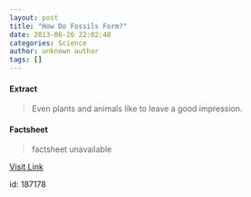 ```yaml
---
layout: post
title: "How Do Fossils Form?"
date: 2013-06-26 22:02:48
categories: Science
author: unknown author
tags: []
---
```



#### Extract
>Even plants and animals like to leave a good impression.

#### Factsheet
>factsheet unavailable

[Visit Link](http://www.livescience.com/37781-how-do-fossils-form-rocks.html)

id:  187178
